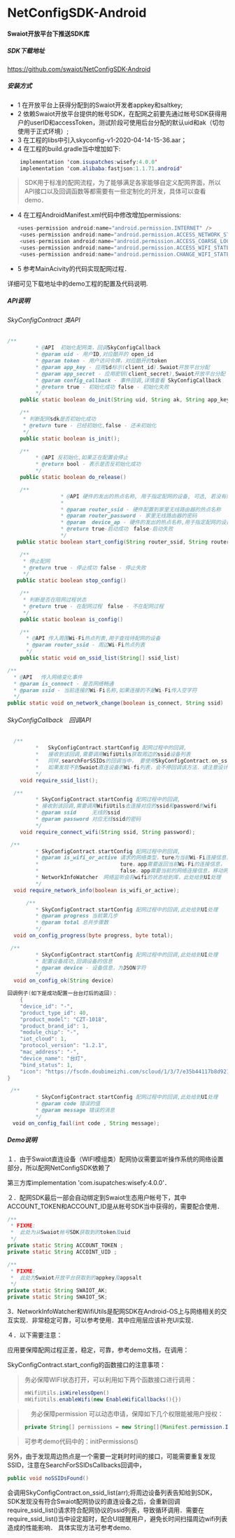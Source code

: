 # NetConfigSDK-Android

#### Swaiot开放平台下推送SDK库

##### SDK下载地址

https://github.com/swaiot/NetConfigSDK-Android

##### 安装方式

- 1 在开放平台上获得分配到的Swaiot开发者appkey和saltkey;
- 2 依赖Swaiot开放平台提供的帐号SDK，在配网之前要先通过帐号SDK获得用户的userID和accessToken，测试阶段可使用后台分配的默认uid和ak（切勿使用于正式环境）;
- 3 在工程的libs中引入skyconfig-v1-2020-04-14-15-36.aar；
- 4 在工程的build.gradle当中增加如下:

~~~ java
    implementation 'com.isupatches:wisefy:4.0.0'
    implementation 'com.alibaba:fastjson:1.1.71.android'
~~~

> SDK用于标准的配网流程，为了能够满足各家能够自定义配网界面，所以API接口以及回调函数等都需要有一些定制化的开发，具体可以查看demo．

- 4 在工程AndroidManifest.xml代码中修改增加permissions:

~~~ java
　　<uses-permission android:name="android.permission.INTERNET" />
    <uses-permission android:name="android.permission.ACCESS_NETWORK_STATE" />
    <uses-permission android:name="android.permission.ACCESS_COARSE_LOCATION" />
    <uses-permission android:name="android.permission.ACCESS_WIFI_STATE" />
    <uses-permission android:name="android.permission.CHANGE_WIFI_STATE" />
~~~

- 5 参考MainAcivity的代码实现配网过程．

详细可见下载地址中的demo工程的配置及代码说明.

##### API说明

###### SkyConfigContract 类API

~~~ java
/**
         * @API  初始化配网类，回调SkyConfigCallback
         * @param uid - 用户ID,对应酷开的 open_id
         * @param token - 用户访问令牌，对应酷开的token
         * @param app_key - 应用id标示(client_id).Swaiot开放平台分配
         * @param app_secret - 应用密钥(client_secret),Swaiot开放平台分配
         * @param config_callback - 事件回调,详情查看 SkyConfigCallback
         * @return true - 初始化成功 false - 初始化失败
         */
    public static boolean do_init(String uid, String ak, String app_key, String app_secret, SkyConfigCallback config_callback);
~~~

~~~ java
	/**
     * 判断配网sdk是否初始化成功
     * @return ture - 已经初始化,false - 还未初始化
     */
    public static boolean is_init();
~~~

~~~ java
	/**
         * @API 反初始化,如果正在配置会停止
         * @return bool - 表示是否反初始化成功
         */
	public static boolean do_release()
~~~

~~~ java
	/**
                 * @API 硬件的发出的热点名称, 用于指定配网的设备, 可选, 若没有则自动配置符合条件的设备
                 *
                 * @param router_ssid - 硬件配置到家里无线路由器的热点名称
                 * @param router_password - 家里无线路由器的密码
                 * @param  device_ap - 硬件的发出的热点名称,用于指定配网的设备,可选,若没有则自动配置符合条件的设备(wifi列表的第一个)
                 * @return true-启动成功　false-启动失败
                 */
   public static boolean start_config(String router_ssid, String router_password, String device_ap)
~~~

~~~ java
	/**
     * 停止配网
     * @return true - 停止成功 false - 停止失败
     */
   public static boolean stop_config() 
~~~

~~~ java
	/**
     * 判断是否在陪网过程状态
     * @return true - 在配网过程　false - 不在配网过程
     */
    public static boolean is_config() 
~~~

~~~ java
	/**
      * @API 传入周围Wi-Fi热点列表,用于查找待配网的设备
      * @param router_ssid - 周边Wi-Fi热点列表
      */
    public static void on_ssid_list(String[] ssid_list) 
~~~

~~~ java
/**
  * @API 　传入网络变化事件
  * @param is_connect - 是否网络畅通
  * @param ssid - 当前连接的Wi-Fi名称,如果连接的不是Wi-Fi传入空字符
  */
public static void on_network_change(boolean is_connect, String ssid) 
~~~


###### SkyConfigCallback　回调API

~~~ java
  /**
         *   SkyConfigContract.startConfig 配网过程中的回调,
         *   接收到该回调,需要调用WifiUtils获取周边的ssid设备列表
         *   同样,searchForSSIDs的回调当中， 要使用SkyConfigContract.on_ssid_list(arr);回传给到库
         *   如果发现不到Swaiot直连设备的Wi-fi列表，会不停回调该方法．请注意设计timeout．
         */
	void require_ssid_list();
~~~

~~~ java
  /**
         * SkyConfigContract.startConfig 配网过程中的回调,
         * 接收到该回调,需要调用WifiUtils去连接对应的ssid和password的wifi
         * @param ssid     无线的ssid
         * @param password 对应无线ssid的密码
         */
 	void require_connect_wifi(String ssid, String password);
~~~

~~~ java
 /**
         * SkyConfigContract.startConfig 配网过程中的回调,
         * @param is_wifi_or_active 请求的网络类型，ture为当前Wi-Fi连接信息，false当前主要的网络连接信息
         *                          ture，app需要返回当前Wi-Fi的连接信息，
         *                          false，app需要当前的网络连接信息，移动网络或Wi-Fi网络都可以
         * NetworkInfoWatcher　网络监听会将wifi的状态给到库，此处给到UI处理
         */
  void require_network_info(boolean is_wifi_or_active);
~~~

~~~ java
      /**
         * SkyConfigContract.startConfig 配网过程中的回调,此处给到UI处理
         * @param progress 当前第几步
         * @param total 总共步骤数
         */
  void on_config_progress(byte progress, byte total);
~~~

~~~ java
 /**
         * SkyConfigContract.startConfig 配网过程中的回调,此处给到UI处理
         * 配置设备成功,回调设备的信息
         * @param device - 设备信息，为JSON字符
         */
  void on_config_ok(String device)

回调例子(如下是成功配置一台台灯后的返回)：
	{
	"device_id": "-",
	"product_type_id": 40,
	"product_model": "CZT-1018",
	"product_brand_id": 1,
	"module_chip": "-",
	"iot_cloud": 1,
	"protocol_version": "1.2.1",
	"mac_address": "-",
	"device_name": "台灯",
	"bind_status": 1,
	"icon": "https://fscdn.doubimeizhi.com/scloud/1/3/7/e35b44117b8d92161816dcb3f1a37"
}
~~~

~~~ java
 /**
         * SkyConfigContract.startConfig 配网过程中的回调,此处给到UI处理
         * @param code 错误的值
         * @param message 错误的消息
         */
　void on_config_fail(int code , String message);
~~~

##### Demo说明

１．由于Swaiot直连设备（WIFI模组类）配网协议需要监听操作系统的网络设置部分，所以配网NetConfigSDK依赖了

第三方库implementation 'com.isupatches:wisefy:4.0.0'．

２．配网SDK最后一部会自动绑定到Swaiot生态用户帐号下，其中ACCOUNT_TOKEN和ACCOUNT_ID是从帐号SDK当中获得的，需要配合使用．

```java
/**
 * FIXME:
 *  此处为从Swaiot帐号SDK获取到的token及uid
 */
private static String ACCOUNT_TOKEN ;
private static String ACCOINT_UID ;

/**
 * FIXME:
 *  此处为Swaiot开放平台获取到的appkey及appsalt
 */
private static String SWAIOT_AK;
private static String SWAIOT_SK;
```

3．NetworkInfoWatcher和WifiUtils是配网SDK在Android-OS上与网络相关的交互实现．非常稳定可靠，可以参考使用．其中应用层应该补充UI实现．

４．以下需要注意：

应用要保障配网过程正差，稳定，可靠，参考demo文档，在调用：

SkyConfigContract.start_config的函数接口的注意事项：

> 务必保障WIFI状态打开，可以利用如下两个函数接口进行调用：
>
> ```java
> mWifiUtils.isWirelessOpen()
> mWifiUtils.enableWifi(new EnableWifiCallbacks(){})
> ```

>　务必保障permission 可以动态申请，保障如下几个权限能被用户授权：
>
>```java
>private String[] permissions = new String[]{Manifest.permission.INTERNET,Manifest.permission.ACCESS_NETWORK_STATE, Manifest.permission.ACCESS_COARSE_LOCATION, Manifest.permission.ACCESS_WIFI_STATE,Manifest.permission.CHANGE_WIFI_STATE};
>```

> 可参考demo代码中的：initPermissions() 　

另外，由于发现周边热点是一个需要一定耗时时间的接口，可能需要重复发现SSID，注意在SearchForSSIDsCallbacks回调中，

~~~ java
public void noSSIDsFound()
~~~

会调用SkyConfigContract.on_ssid_list(arr);将周边设备列表告知给到SDK，SDK发现没有符合Swaiot配网协议的直连设备之后，会重新回调require_ssid_list()请求符合配网协议的ssid列表，导致循环调用．需要在require_ssid_list()当中设定超时，配合UI提醒用户，避免长时间扫描周边wifi列表造成的性能影响．
具体实现方法可参考demo.